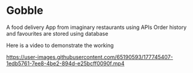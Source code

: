 # Gobble
A food delivery App from imaginary restaurants using APIs
Order history and favourites are stored using database

Here is a video to demonstrate the working





https://user-images.githubusercontent.com/65190593/177745407-1edb5761-7ee8-4be2-894d-e25bcff0090f.mp4

